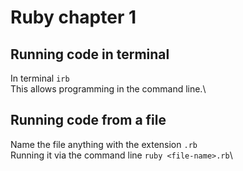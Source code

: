 # Ruby chapter 1

## Running code in terminal
In terminal `irb`\
This allows programming in the command line.\

## Running code from a file
Name the file anything with the extension `.rb`\
Running it via the command line `ruby <file-name>.rb`\
